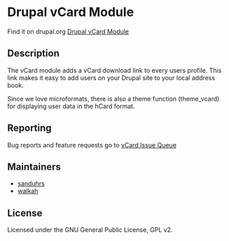 Drupal vCard Module
===================

Find it on drupal.org
[Drupal vCard Module](http://drupal.org/project/vcard 'Drupal vCard Module')

## Description

The vCard module adds a vCard download link to every users profile.
This link makes it easy to add users on your Drupal site to your local address
book.

Since we love microformats, there is also a theme function (theme_vcard) for
displaying user data in the hCard format.

## Reporting
Bug reports and feature requests go to
[vCard Issue Queue](http://drupal.org/node/add/project-issue/vcard 'vCard Issue Queue')

## Maintainers
* [sanduhrs](http://drupal.org/user/28074)
* [walkah](http://drupal.org/user/1531)

## License
Licensed under the GNU General Public License, GPL v2.
